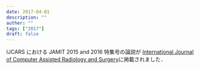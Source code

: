 ```yaml
---
date: 2017-04-01
description: ""
auther: ""
tags: ["2017"]
draft: false
---
```

IJCARS における JAMIT 2015 and 2016 特集号の論説が [International Journal of Computer Assisted Radiology and Surgery](https://link.springer.com/article/10.1007/s11548-017-1581-x)に掲載されました．
